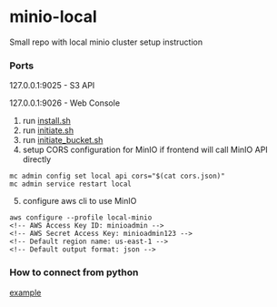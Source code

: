 # minio-local
Small repo with local minio cluster setup instruction

### Ports
127.0.0.1:9025 - S3 API

127.0.0.1:9026 - Web Console

1. run [install.sh](install.sh)
2. run [initiate.sh](initiate.sh)
3. run [initiate_bucket.sh](initiate_bucket.sh)
4. setup CORS configuration for MinIO if frontend will call MinIO API directly
```
mc admin config set local api cors="$(cat cors.json)"
mc admin service restart local
```
5. configure aws cli to use MinIO
```
aws configure --profile local-minio
<!-- AWS Access Key ID: minioadmin -->
<!-- AWS Secret Access Key: minioadmin123 -->
<!-- Default region name: us-east-1 -->
<!-- Default output format: json -->
```

### How to connect from python
[example](connect.py)

